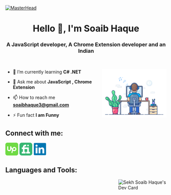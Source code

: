 [![MasterHead](./img/banner.gif)](https://github.com/SoaibHaque)
<h1 align="center">Hello 👋, I'm Soaib Haque</h1>
<h3 align="center">A JavaScript developer, A Chrome Extension developer and an Indian</h3>
<br>

<img align="right" width="40%" src="./img/coding.gif"></img>

- 🌱 I’m currently learning **C# .NET**

- 💬 Ask me about **JavaScript , Chrome Extension**

- 📫 How to reach me **soaibhaque3@gmail.com**

- ⚡ Fun fact **I am Funny**


<h2>Connect with me:</h2>

<a href="https://www.upwork.com/freelancers/~0121e346d19424d387" target="_blank"><img width="40px" src="./img/icon/upwork.svg"></a>
<a href="https://www.fiverr.com/sekhsoaibhaque"><img width="40px" src="./img/icon/fiverr.svg"></a>
<a href="https://www.linkedin.com/in/soaib-haque-905221203"><img width="40px" src="./img/icon/linkedin.svg"></a>

<h2>Languages and Tools:</h2>

<a href="https://app.daily.dev/soaibhaque"><img align="right" width="30%" src="https://api.daily.dev/devcards/c3786868db4349c0b53d0141b8409c24.png?r=4bl" width="400" alt="Sekh Soaib Haque's Dev Card"/></a>